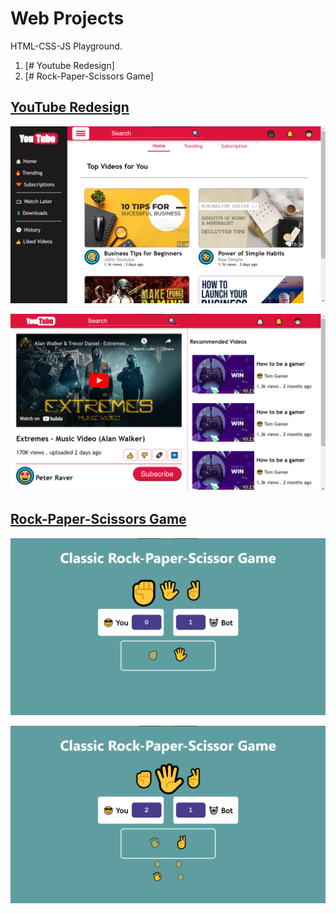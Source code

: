 # Web Projects
HTML-CSS-JS Playground.

1. [# Youtube Redesign]
2. [# Rock-Paper-Scissors Game]

## [YouTube Redesign](https://indiecodermm.github.io/modern-websites/youtube/index.html)

![Screenshot 1](https://github.com/IndieCoderMM/modern-websites/blob/master/screenshots/ss-yt-home.png)

![Screenshot 1](https://github.com/IndieCoderMM/modern-websites/blob/master/screenshots/ss-yt-player.png)

## [Rock-Paper-Scissors Game](https://indiecodermm.github.io/modern-websites/rock-paper-scissor/index.html)

![Screenshot 1](https://github.com/IndieCoderMM/modern-websites/blob/master/screenshots/ss-rps-1.png)

![Screenshot 1](https://github.com/IndieCoderMM/modern-websites/blob/master/screenshots/ss-rps-2.png)
